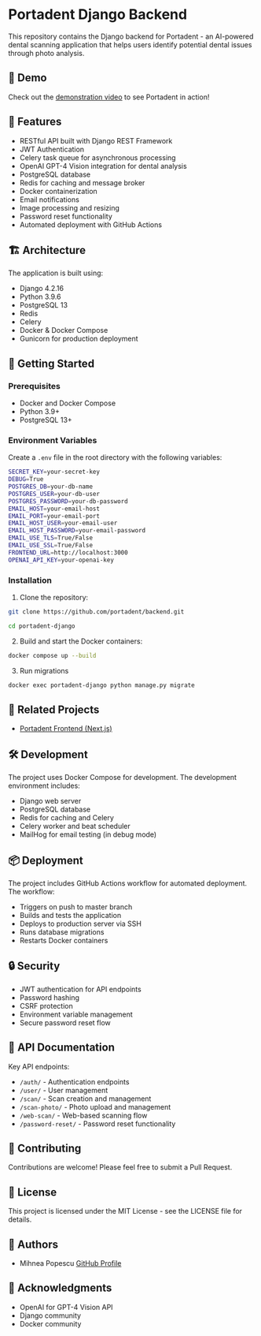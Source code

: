 # Portadent Django Backend

This repository contains the Django backend for Portadent - an AI-powered dental scanning application that helps users identify potential dental issues through photo analysis.

## 🎥 Demo

Check out the [demonstration video](https://www.youtube.com/shorts/uDWKXwFe99M) to see Portadent in action!

## 🌟 Features

- RESTful API built with Django REST Framework
- JWT Authentication
- Celery task queue for asynchronous processing
- OpenAI GPT-4 Vision integration for dental analysis
- PostgreSQL database
- Redis for caching and message broker
- Docker containerization
- Email notifications
- Image processing and resizing
- Password reset functionality
- Automated deployment with GitHub Actions

## 🏗️ Architecture

The application is built using:

- Django 4.2.16
- Python 3.9.6
- PostgreSQL 13
- Redis
- Celery
- Docker & Docker Compose
- Gunicorn for production deployment

## 🚀 Getting Started

### Prerequisites

- Docker and Docker Compose
- Python 3.9+
- PostgreSQL 13+

### Environment Variables

Create a `.env` file in the root directory with the following variables:

```bash
SECRET_KEY=your-secret-key
DEBUG=True
POSTGRES_DB=your-db-name
POSTGRES_USER=your-db-user
POSTGRES_PASSWORD=your-db-password
EMAIL_HOST=your-email-host
EMAIL_PORT=your-email-port
EMAIL_HOST_USER=your-email-user
EMAIL_HOST_PASSWORD=your-email-password
EMAIL_USE_TLS=True/False
EMAIL_USE_SSL=True/False
FRONTEND_URL=http://localhost:3000
OPENAI_API_KEY=your-openai-key
```

### Installation

1. Clone the repository:

```bash
git clone https://github.com/portadent/backend.git

cd portadent-django
```

2. Build and start the Docker containers:

```bash
docker compose up --build
```

3. Run migrations

```bash
docker exec portadent-django python manage.py migrate
```

## 🔄 Related Projects

- [Portadent Frontend (Next.js)](https://github.com/mihnea-popescu/portadent-nextjs)

## 🛠️ Development

The project uses Docker Compose for development. The development environment includes:

- Django web server
- PostgreSQL database
- Redis for caching and Celery
- Celery worker and beat scheduler
- MailHog for email testing (in debug mode)

## 📦 Deployment

The project includes GitHub Actions workflow for automated deployment. The workflow:

- Triggers on push to master branch
- Builds and tests the application
- Deploys to production server via SSH
- Runs database migrations
- Restarts Docker containers

## 🔒 Security

- JWT authentication for API endpoints
- Password hashing
- CSRF protection
- Environment variable management
- Secure password reset flow

## 📝 API Documentation

Key API endpoints:

- `/auth/` - Authentication endpoints
- `/user/` - User management
- `/scan/` - Scan creation and management
- `/scan-photo/` - Photo upload and management
- `/web-scan/` - Web-based scanning flow
- `/password-reset/` - Password reset functionality

## 🤝 Contributing

Contributions are welcome! Please feel free to submit a Pull Request.

## 📄 License

This project is licensed under the MIT License - see the LICENSE file for details.

## 👥 Authors

- Mihnea Popescu [GitHub Profile](https://github.com/mihnea-popescu)

## 🙏 Acknowledgments

- OpenAI for GPT-4 Vision API
- Django community
- Docker community
